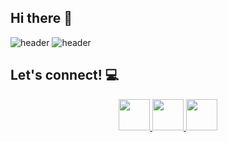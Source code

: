 ## Hi there 👋


![header](https://capsule-render.vercel.app/api?text=Hey%Everyone!&animation=fadeIn&type=Rounded&color=gradient&theme=gruvbox_light&height=100)
![header](https://capsule-render.vercel.app/api?text=Hello%World!)

## Let's connect! 💻
<div align="center">
  <a href="https://www.linkedin.com/in/elizabeth-huaman-santillan/">
  <img height="50" src="https://cdn2.iconfinder.com/data/icons/zeshio-s-social-media/200/Social_Media_Icons_Edged-15-1024.png"/>
  <a href="https://x.com/databyliz">
  <img height="50" src="https://cdn2.iconfinder.com/data/icons/zeshio-s-social-media/200/Social_Media_Icons_Edged-03-1024.png"/>
  <a href="https://medium.com/@elizabeth.huaman">
  <img height="50" src="https://cdn4.iconfinder.com/data/icons/social-media-flat-black/512/medium_flat_black-1024.png"/>

</a></div>
